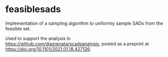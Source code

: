 # feasiblesads

Implementation of a sampling algorithm to uniformly sample SADs from the feasible set.

Used to support the analysis in https://github.com/diazrenata/scadsanalysis, posted as a preprint at https://doi.org/10.1101/2021.01.18.427126. 
